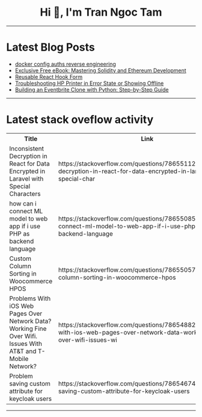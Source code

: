 <h1 align="center">Hi 👋, I'm Tran Ngoc Tam</h1>

---

# Latest Blog Posts 
<!-- BLOG-POST-LIST:START -->
- [docker config auths reverse engineering](https://dev.to/malikbenkirane/docker-config-auths-reverse-engineering-b02)
- [Exclusive Free eBook: Mastering Solidity and Ethereum Development](https://dev.to/superxdev/exclusive-free-ebook-master-solidity-and-ethereum-development-2ajo)
- [Reusable React Hook Form](https://dev.to/nisharga_kabir/reusable-react-hook-form-dmb)
- [Troubleshooting HP Printer in Error State or Showing Offline](https://dev.to/printerhelp247/troubleshooting-hp-printer-in-error-state-or-showing-offline-2ddj)
- [Building an Eventbrite Clone with Python: Step-by-Step Guide](https://dev.to/gauravkanabar/building-an-eventbrite-clone-with-python-step-by-step-guide-5bk1)
<!-- BLOG-POST-LIST:END -->

---

# Latest stack oveflow activity
<table>
  <tr><th>Title</th><th>Link</th></tr>
  <!-- STACKOVERFLOW:START --><tr><td>Inconsistent Decryption in React for Data Encrypted in Laravel with Special Characters</td><td>https://stackoverflow.com/questions/78655112/inconsistent-decryption-in-react-for-data-encrypted-in-laravel-with-special-char</td></tr><tr><td>how can i connect ML model to web app if i use PHP as backend language</td><td>https://stackoverflow.com/questions/78655085/how-can-i-connect-ml-model-to-web-app-if-i-use-php-as-backend-language</td></tr><tr><td>Custom Column Sorting in Woocommerce HPOS</td><td>https://stackoverflow.com/questions/78655057/custom-column-sorting-in-woocommerce-hpos</td></tr><tr><td>Problems With iOS Web Pages Over Network Data? Working Fine Over Wifi. Issues With AT&amp;T and T-Mobile Network?</td><td>https://stackoverflow.com/questions/78654882/problems-with-ios-web-pages-over-network-data-working-fine-over-wifi-issues-wi</td></tr><tr><td>Problem saving custom attribute for keycloak users</td><td>https://stackoverflow.com/questions/78654674/problem-saving-custom-attribute-for-keycloak-users</td></tr><!-- STACKOVERFLOW:END -->
</table>

---


